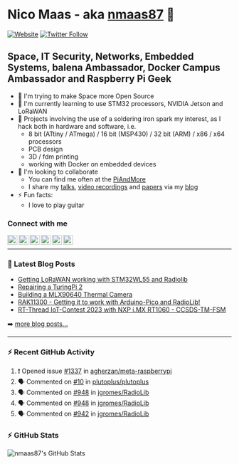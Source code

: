 # Nico Maas - aka [nmaas87][website] 👋

[![Website](https://img.shields.io/website?label=nico-maas.de&style=for-the-badge&url=https%3A%2F%2Fwww.nico-maas.de)](https://www.nico-maas.de)
[![Twitter Follow](https://img.shields.io/twitter/follow/nmaas87?color=1DA1F2&logo=twitter&style=for-the-badge)](https://twitter.com/intent/follow?original_referer=https%3A%2F%2Fgithub.com%2Fnmaas87&screen_name=nmaas87)

## Space, IT Security, Networks, Embedded Systems, balena Ambassador, Docker Campus Ambassador and Raspberry Pi Geek

- 🔭 I'm trying to make Space more Open Source
- 🌱 I'm currently learning to use STM32 processors, NVIDIA Jetson and LoRaWAN
- 🎉 Projects involving the use of a soldering iron spark my interest, as I hack both in hardware and software, i.e.
  - 8 bit (ATtiny / ATmega) / 16 bit (MSP430) / 32 bit (ARM) / x86 / x64 processors
  - PCB design
  - 3D / fdm printing
  - working with Docker on embedded devices
- 👯 I'm looking to collaborate
  - You can find me often at the [PiAndMore][piandmore]
  - I share my [talks], [video recordings] and [papers] via my [blog][website]
- ⚡ Fun facts:
  - I love to play guitar

### Connect with me

[<img align="left" alt="nico-maas.de" width="22px" src="https://cdn.simpleicons.org/wordpress" />][website]
[<img align="left" alt="nicomaas | Keybase" width="22px" src="https://cdn.simpleicons.org/keybase" />][keybase]
[<img align="left" alt="nmaas87 | Twitter" width="22px" src="https://cdn.simpleicons.org/twitter" />][twitter]
[<img align="left" alt="@nmaas87@chaos.social | Mastodon" width="22px" src="https://cdn.simpleicons.org/mastodon" />][mastodon]
[<img align="left" alt="nicomaas | LinkedIn" width="22px" src="https://cdn.simpleicons.org/linkedin" />][linkedin]
[<img align="left" alt="nmaas87 | Hackster" width="22px" src="https://cdn.simpleicons.org/hackster" />][hackster]



<br />

---

### 📕 Latest Blog Posts

<!-- BLOG-POST-LIST:START -->
- [Getting LoRaWAN working with STM32WL55 and Radiolib](https://www.nico-maas.de/?p=2651)
- [Repairing a TuringPi 2](https://www.nico-maas.de/?p=2637)
- [Building a MLX90640 Thermal Camera](https://www.nico-maas.de/?p=2630)
- [RAK11300 - Getting it to work with Arduino-Pico and RadioLib!](https://www.nico-maas.de/?p=2607)
- [RT-Thread IoT-Contest 2023 with NXP i.MX RT1060 - CCSDS-TM-FSM](https://www.nico-maas.de/?p=2600)
<!-- BLOG-POST-LIST:END -->

➡️ [more blog posts...](https://www.nico-maas.de)

---

### :zap: Recent GitHub Activity
  
<!--START_SECTION:activity-->
1. ❗ Opened issue [#1337](https://github.com/agherzan/meta-raspberrypi/issues/1337) in [agherzan/meta-raspberrypi](https://github.com/agherzan/meta-raspberrypi)
2. 🗣 Commented on [#10](https://github.com/plutoplus/plutoplus/issues/10#issuecomment-2134019155) in [plutoplus/plutoplus](https://github.com/plutoplus/plutoplus)
3. 🗣 Commented on [#948](https://github.com/jgromes/RadioLib/issues/948#issuecomment-1913582087) in [jgromes/RadioLib](https://github.com/jgromes/RadioLib)
4. 🗣 Commented on [#948](https://github.com/jgromes/RadioLib/issues/948#issuecomment-1913573962) in [jgromes/RadioLib](https://github.com/jgromes/RadioLib)
5. 🗣 Commented on [#942](https://github.com/jgromes/RadioLib/pull/942#issuecomment-1913564003) in [jgromes/RadioLib](https://github.com/jgromes/RadioLib)
<!--END_SECTION:activity-->

### :zap: GitHub Stats

  <img align="left" alt="nmaas87's GitHub Stats" src="https://github-readme-stats.codestackr.vercel.app/api?username=nmaas87&show_icons=true&hide_border=true" />


[website]: https://www.nico-maas.de
[twitter]: https://twitter.com/nmaas87
[linkedin]: https://linkedin.com/in/nicomaas
[keybase]: https://keybase.io/nicomaas
[hackster]: https://www.hackster.io/nmaas87
[mastodon]: https://chaos.social/@nmaas87
[piandmore]: https://piandmore.de/en/
[talks]: https://www.nico-maas.de/?cat=392
[video recordings]: https://www.nico-maas.de/?page_id=1244
[papers]: https://www.nico-maas.de/?cat=301

